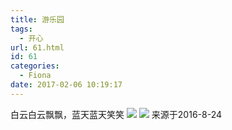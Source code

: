 ```yaml
---
title: 游乐园
tags:
  - 开心
url: 61.html
id: 61
categories:
  - Fiona
date: 2017-02-06 10:19:17
---
```


白云白云飘飘，蓝天蓝天笑笑 ![](http://imfiona.cn/wp/wp-content/uploads/2017/02/image-e1471163567132-300x225-300x225.jpeg) ![](http://imfiona.cn/wp/wp-content/uploads/2017/02/image-1-e1471163534740-300x225-300x225.jpeg) 来源于2016-8-24